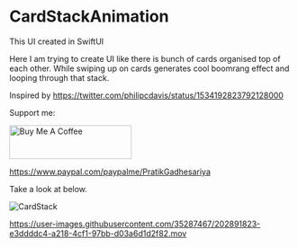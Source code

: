 # CardStackAnimation

This UI created in SwiftUI

Here I am trying to create UI like there is bunch of cards organised top of each other. While swiping up on cards generates cool boomrang effect and looping through that stack.

Inspired by https://twitter.com/philipcdavis/status/1534192823792128000

Support me:

<a href="https://www.buymeacoffee.com/pratik28" target="_blank"><img src="https://cdn.buymeacoffee.com/buttons/v2/default-yellow.png" alt="Buy Me A Coffee" style="height: 60px !important;width: 217px !important;" ></a>

https://www.paypal.com/paypalme/PratikGadhesariya

Take a look at below.

![CardStack](https://user-images.githubusercontent.com/35287467/202891715-f12e162d-44f3-4591-9445-1f10425d8c93.png)



https://user-images.githubusercontent.com/35287467/202891823-e3ddddc4-a218-4cf1-97bb-d03a6d1d2f82.mov

